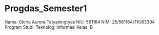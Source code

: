 # Progdas_Semester1
Nama: Gloria Aurora Tatyaningtyas
NIU: 561164
NIM: 25/561164/TK/63394
Program Studi: Teknologi Informasi
Kelas: B
